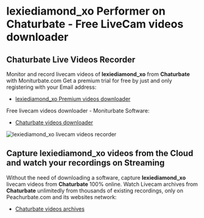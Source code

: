 # lexiediamond_xo Performer on Chaturbate - Free LiveCam videos downloader

## Chaturbate Live Videos Recorder

Monitor and record livecam videos of **lexiediamond_xo** from **Chaturbate** with Moniturbate.com
Get a premium trial for free by just and only registering with your Email address:
* [lexiediamond_xo Premium videos downloader](https://moniturbate.com/request-demo-licence-key.html)

Free livecam videos downloader - Moniturbate Software:
* [Chaturbate videos downloader](https://moniturbate.com/moniturbate-download-software.html)

![lexiediamond_xo livecam videos recorder](https://peachurnet.com/templates/moniturbate-software.png)


## Capture lexiediamond_xo videos from the Cloud and watch your recordings on Streaming

Without the need of downloading a software, capture **lexiediamond_xo** livecam videos from **Chaturbate** 100% online.
Watch Livecam archives from **Chaturbate** unlimitedly from thousands of existing recordings, only on Peachurbate.com and its websites network:
* [Chaturbate videos archives](https://peachurnet.com/)